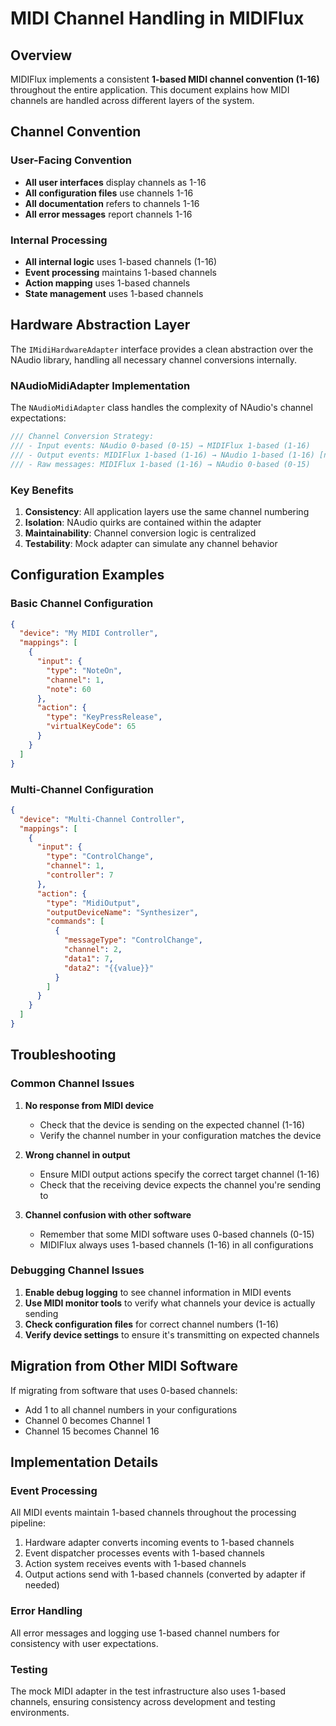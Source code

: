 # MIDI Channel Handling in MIDIFlux

## Overview

MIDIFlux implements a consistent **1-based MIDI channel convention (1-16)** throughout the entire application. This document explains how MIDI channels are handled across different layers of the system.

## Channel Convention

### User-Facing Convention
- **All user interfaces** display channels as 1-16
- **All configuration files** use channels 1-16
- **All documentation** refers to channels 1-16
- **All error messages** report channels 1-16

### Internal Processing
- **All internal logic** uses 1-based channels (1-16)
- **Event processing** maintains 1-based channels
- **Action mapping** uses 1-based channels
- **State management** uses 1-based channels

## Hardware Abstraction Layer

The `IMidiHardwareAdapter` interface provides a clean abstraction over the NAudio library, handling all necessary channel conversions internally.

### NAudioMidiAdapter Implementation

The `NAudioMidiAdapter` class handles the complexity of NAudio's channel expectations:

```csharp
/// Channel Conversion Strategy:
/// - Input events: NAudio 0-based (0-15) → MIDIFlux 1-based (1-16)
/// - Output events: MIDIFlux 1-based (1-16) → NAudio 1-based (1-16) [no conversion]
/// - Raw messages: MIDIFlux 1-based (1-16) → NAudio 0-based (0-15)
```

### Key Benefits

1. **Consistency**: All application layers use the same channel numbering
2. **Isolation**: NAudio quirks are contained within the adapter
3. **Maintainability**: Channel conversion logic is centralized
4. **Testability**: Mock adapter can simulate any channel behavior

## Configuration Examples

### Basic Channel Configuration
```json
{
  "device": "My MIDI Controller",
  "mappings": [
    {
      "input": {
        "type": "NoteOn",
        "channel": 1,
        "note": 60
      },
      "action": {
        "type": "KeyPressRelease",
        "virtualKeyCode": 65
      }
    }
  ]
}
```

### Multi-Channel Configuration
```json
{
  "device": "Multi-Channel Controller",
  "mappings": [
    {
      "input": {
        "type": "ControlChange",
        "channel": 1,
        "controller": 7
      },
      "action": {
        "type": "MidiOutput",
        "outputDeviceName": "Synthesizer",
        "commands": [
          {
            "messageType": "ControlChange",
            "channel": 2,
            "data1": 7,
            "data2": "{{value}}"
          }
        ]
      }
    }
  ]
}
```

## Troubleshooting

### Common Channel Issues

1. **No response from MIDI device**
   - Check that the device is sending on the expected channel (1-16)
   - Verify the channel number in your configuration matches the device

2. **Wrong channel in output**
   - Ensure MIDI output actions specify the correct target channel (1-16)
   - Check that the receiving device expects the channel you're sending to

3. **Channel confusion with other software**
   - Remember that some MIDI software uses 0-based channels (0-15)
   - MIDIFlux always uses 1-based channels (1-16) in all configurations

### Debugging Channel Issues

1. **Enable debug logging** to see channel information in MIDI events
2. **Use MIDI monitor tools** to verify what channels your device is actually sending
3. **Check configuration files** for correct channel numbers (1-16)
4. **Verify device settings** to ensure it's transmitting on expected channels

## Migration from Other MIDI Software

If migrating from software that uses 0-based channels:
- Add 1 to all channel numbers in your configurations
- Channel 0 becomes Channel 1
- Channel 15 becomes Channel 16

## Implementation Details

### Event Processing
All MIDI events maintain 1-based channels throughout the processing pipeline:
1. Hardware adapter converts incoming events to 1-based channels
2. Event dispatcher processes events with 1-based channels
3. Action system receives events with 1-based channels
4. Output actions send with 1-based channels (converted by adapter if needed)

### Error Handling
All error messages and logging use 1-based channel numbers for consistency with user expectations.

### Testing
The mock MIDI adapter in the test infrastructure also uses 1-based channels, ensuring consistency across development and testing environments.
